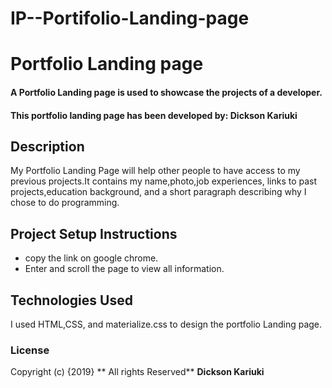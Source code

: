 # IP--Portifolio-Landing-page
# Portfolio Landing page

#### A Portfolio Landing page is used to showcase the projects of a developer.

#### This portfolio landing page has been developed by: **Dickson Kariuki**

## Description

My Portfolio Landing Page will help other people to have access to my previous projects.It contains my name,photo,job experiences, links to past projects,education background, and a short paragraph describing why I chose to do programming.

## Project Setup Instructions

- copy the link on google chrome.
- Enter and scroll the page to view all information.

## Technologies Used

I used HTML,CSS, and materialize.css to design the portfolio Landing page.

### License

Copyright (c) {2019} ** All rights Reserved** **Dickson Kariuki**
